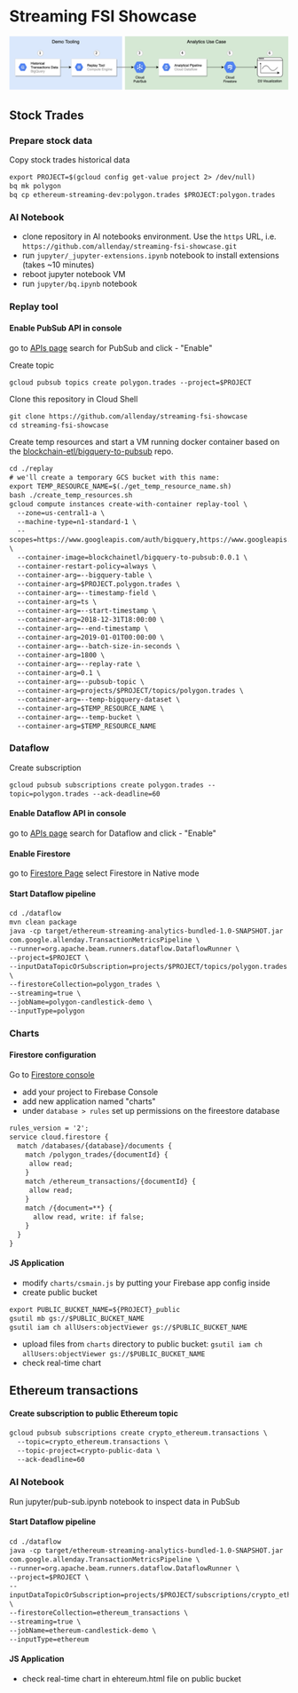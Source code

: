 # Streaming FSI Showcase

![Architecture](images/architecture.png "Architecture")

## Stock Trades
### Prepare stock data

Copy stock trades historical data
```shell script
export PROJECT=$(gcloud config get-value project 2> /dev/null)
bq mk polygon
bq cp ethereum-streaming-dev:polygon.trades $PROJECT:polygon.trades
```

### AI Notebook

- clone repository in AI notebooks environment. Use the `https` URL, i.e. `https://github.com/allenday/streaming-fsi-showcase.git`
- run `jupyter/_jupyter-extensions.ipynb` notebook to install extensions (takes ~10 minutes)
- reboot jupyter notebook VM
- run `jupyter/bq.ipynb` notebook

### Replay tool

#### Enable PubSub API in console
go to [APIs page](https://console.developers.google.com/apis/api/pubsub.googleapis.com/overview)
search for PubSub and click - "Enable"

Create topic
```shell script
gcloud pubsub topics create polygon.trades --project=$PROJECT
```

Clone this repository in Cloud Shell
```shell script
git clone https://github.com/allenday/streaming-fsi-showcase
cd streaming-fsi-showcase
```

Create temp resources and start a VM running docker container based on the [blockchain-etl/bigquery-to-pubsub](https://github.com/blockchain-etl/bigquery-to-pubsub) repo.
```shell script
cd ./replay
# we'll create a temporary GCS bucket with this name:
export TEMP_RESOURCE_NAME=$(./get_temp_resource_name.sh)
bash ./create_temp_resources.sh
gcloud compute instances create-with-container replay-tool \
  --zone=us-central1-a \
  --machine-type=n1-standard-1 \
  --scopes=https://www.googleapis.com/auth/bigquery,https://www.googleapis.com/auth/pubsub,https://www.googleapis.com/auth/servicecontrol,https://www.googleapis.com/auth/service.management.readonly,https://www.googleapis.com/auth/logging.write,https://www.googleapis.com/auth/monitoring.write,https://www.googleapis.com/auth/trace.append,https://www.googleapis.com/auth/devstorage.read_write \
  --container-image=blockchainetl/bigquery-to-pubsub:0.0.1 \
  --container-restart-policy=always \
  --container-arg=--bigquery-table \
  --container-arg=$PROJECT.polygon.trades \
  --container-arg=--timestamp-field \
  --container-arg=ts \
  --container-arg=--start-timestamp \
  --container-arg=2018-12-31T18:00:00 \
  --container-arg=--end-timestamp \
  --container-arg=2019-01-01T00:00:00 \
  --container-arg=--batch-size-in-seconds \
  --container-arg=1800 \
  --container-arg=--replay-rate \
  --container-arg=0.1 \
  --container-arg=--pubsub-topic \
  --container-arg=projects/$PROJECT/topics/polygon.trades \
  --container-arg=--temp-bigquery-dataset \
  --container-arg=$TEMP_RESOURCE_NAME \
  --container-arg=--temp-bucket \
  --container-arg=$TEMP_RESOURCE_NAME
```

### Dataflow

Create subscription
```shell script
gcloud pubsub subscriptions create polygon.trades --topic=polygon.trades --ack-deadline=60
```

#### Enable Dataflow API in console
go to [APIs page](https://console.developers.google.com/apis/api/dataflow.googleapis.com/overview)
search for Dataflow and click - "Enable"
#### Enable Firestore
go to [Firestore Page](https://console.cloud.google.com/firestore/welcome)
select Firestore in Native mode

#### Start Dataflow pipeline
```shell script
cd ./dataflow
mvn clean package
java -cp target/ethereum-streaming-analytics-bundled-1.0-SNAPSHOT.jar com.google.allenday.TransactionMetricsPipeline \
--runner=org.apache.beam.runners.dataflow.DataflowRunner \
--project=$PROJECT \
--inputDataTopicOrSubscription=projects/$PROJECT/topics/polygon.trades \
--firestoreCollection=polygon_trades \
--streaming=true \
--jobName=polygon-candlestick-demo \
--inputType=polygon
```

### Charts

#### Firestore configuration
Go to [Firestore console](https://console.firebase.google.com/)
- add your project to Firebase Console
- add new application named "charts"
- under `database > rules` set up permissions on the fireestore database
```
rules_version = '2';
service cloud.firestore {
  match /databases/{database}/documents {
    match /polygon_trades/{documentId} {
     allow read;
    }
    match /ethereum_transactions/{documentId} {
     allow read;
    }
    match /{document=**} {
      allow read, write: if false;
    }
  }
}
```

#### JS Application
- modify `charts/csmain.js` by putting your Firebase app config inside
- create public bucket
```shell script
export PUBLIC_BUCKET_NAME=${PROJECT}_public
gsutil mb gs://$PUBLIC_BUCKET_NAME
gsutil iam ch allUsers:objectViewer gs://$PUBLIC_BUCKET_NAME
```
- upload files from `charts` directory to public bucket: `gsutil iam ch allUsers:objectViewer gs://$PUBLIC_BUCKET_NAME`
- check real-time chart

## Ethereum transactions

#### Create subscription to public Ethereum topic

```shell script
gcloud pubsub subscriptions create crypto_ethereum.transactions \
  --topic=crypto_ethereum.transactions \
  --topic-project=crypto-public-data \
  --ack-deadline=60
```

### AI Notebook

Run jupyter/pub-sub.ipynb notebook to inspect data in PubSub

#### Start Dataflow pipeline

```shell script
cd ./dataflow
java -cp target/ethereum-streaming-analytics-bundled-1.0-SNAPSHOT.jar com.google.allenday.TransactionMetricsPipeline \
--runner=org.apache.beam.runners.dataflow.DataflowRunner \
--project=$PROJECT \
--inputDataTopicOrSubscription=projects/$PROJECT/subscriptions/crypto_ethereum.transactions \
--firestoreCollection=ethereum_transactions \
--streaming=true \
--jobName=ethereum-candlestick-demo \
--inputType=ethereum
```

#### JS Application
- check real-time chart in ehtereum.html file on public bucket
